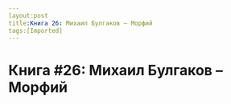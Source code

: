 ```yaml
---
layout:post
title:Книга 26: Михаил Булгаков – Морфий
tags:[Imported]
---
```

# Книга #26: Михаил Булгаков – Морфий

